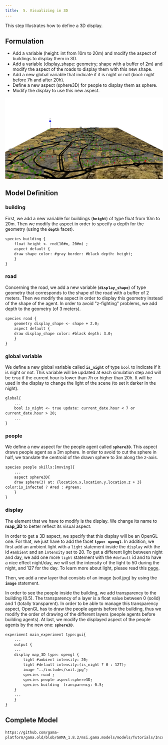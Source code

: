 ```yaml
---
title:  5. Visualizing in 3D
---
```


This step Illustrates how to define a 3D display.


## Formulation

* Add a variable (height: int from 10m to 20m) and modify the aspect of buildings to display them in 3D.
* Add a variable (display\_shape: geometry; shape with a buffer of 2m) and modify the aspect of the roads to display them with this new shape.
* Add a new global variable that indicate if it is night or not (bool: night before 7h and after 20h).
* Define a new aspect (sphere3D) for people to display them as sphere.
* Modify the display to use this new aspect.

![Incremental model 5: add a 3D display to the model.](/resources/images/tutorials/Incremental_model5.jpg)



## Model Definition

### building
First, we add a new variable for buildings (**`height`**) of type float from 10m to 20m. Then we modify the aspect in order to specify a depth for the geometry (using the **`depth`** facet).
```
species building {
    float height <- rnd(10#m, 20#m) ;
    aspect default {
	draw shape color: #gray border: #black depth: height;
    }
}
```

### road
Concerning the road,  we add a new variable (**`display_shape`**) of type geometry that corresponds to the shape of the road with a buffer of 2 meters. Then we modify the aspect in order to display this geometry instead of the shape of the agent. In order to avoid "z-fighting" problems, we add depth to the geometry (of 3 meters).
```
species road {
    geometry display_shape <- shape + 2.0;
    aspect default {
	draw display_shape color: #black depth: 3.0;
    }
}
```

### global variable

We define a new global variable called **`is_night`** of type `bool` to indicate if it is night or not. This variable will be updated at each simulation step and will be `true` if the current hour is lower than 7h or higher than 20h. It will be used in the display to change the light of the scene (to set it darker in the night).
```
global{
    ...
    bool is_night <- true update: current_date.hour < 7 or current_date.hour > 20;
    ...
}
```

### people
We define a new aspect for the people agent called **`sphere3D`**. This aspect draws people agent as a 3m sphere. In order to avoid to cut the sphere in half, we translate the centroid of the drawn sphere to 3m along the z-axis.

```
species people skills:[moving]{		
    ...
    aspect sphere3D{
	draw sphere(3) at: {location.x,location.y,location.z + 3} color:is_infected ? #red : #green;
    }
}
```

### display
The element that we have to modify is the display. We change its name to **map\_3D** to better reflect its visual aspect.

In order to get a 3D aspect, we specify that this display will be an OpenGL one. For that, we just have to add the facet **`type: opengl`**. In addition, 
we first add an ambient light with a `light` statement inside the `display` with the id `#ambient` and an `intensity` set to 20. To get a different light between night and day, we add one more `light` statement with the `#default` id and to have a nice effect night/day, we will set the intensity of the light to 50 during the night, and 127 for the day. To learn more about light, please read this [page](ManipulateLight).

Then, we add a new layer that consists of an image (soil.jpg) by using the **`image`** statement.

In order to see the people inside the building, we add transparency to the building (0.5). The transparency of a layer is a float value between 0 (solid) and 1 (totally transparent). In order to be able to manage this transparency aspect, OpenGL has to draw the people agents before the building, thus we modify the order of drawing of the different layers (people agents before building agents). At last, we modify the displayed aspect of the people agents by the new one: **`sphere3D`**.

```
experiment main_experiment type:gui{
    ...
    output {
	...
	display map_3D type: opengl {
		light #ambient intensity: 20;
		light #default intensity:(is_night ? 0 : 127);
		image "../includes/soil.jpg";
		species road ;
		species people aspect:sphere3D;			
		species building  transparency: 0.5;
	}
	...
    }
}
```





## Complete Model

```gaml reference
https://github.com/gama-platform/gama.old/blob/GAMA_1.8.2/msi.gama.models/models/Tutorials/Incremental%20Model/models/Incremental%20Model%205.gaml
```
